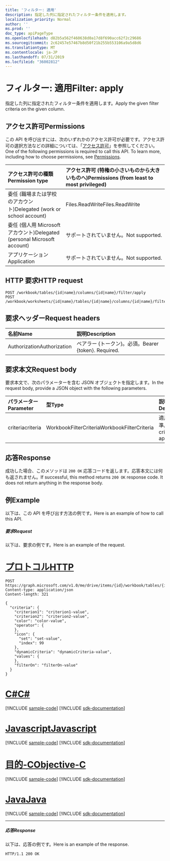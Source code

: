 ```yaml
---
title: 'フィルター: 適用'
description: 指定した列に指定されたフィルター条件を適用します。
localization_priority: Normal
author: ''
ms.prod: ''
doc_type: apiPageType
ms.openlocfilehash: d82b5a562f460638d0a17d8f690acc62f2c29686
ms.sourcegitcommit: 2c62457e57467b8d50f21b255b553106a9a5d8d6
ms.translationtype: MT
ms.contentlocale: ja-JP
ms.lasthandoff: 07/31/2019
ms.locfileid: "36002812"
---
```

# <a name="filter-apply"></a><span data-ttu-id="dd74f-103">フィルター: 適用</span><span class="sxs-lookup"><span data-stu-id="dd74f-103">Filter: apply</span></span>

<span data-ttu-id="dd74f-104">指定した列に指定されたフィルター条件を適用します。</span><span class="sxs-lookup"><span data-stu-id="dd74f-104">Apply the given filter criteria on the given column.</span></span>
## <a name="permissions"></a><span data-ttu-id="dd74f-105">アクセス許可</span><span class="sxs-lookup"><span data-stu-id="dd74f-105">Permissions</span></span>
<span data-ttu-id="dd74f-p101">この API を呼び出すには、次のいずれかのアクセス許可が必要です。アクセス許可の選択方法などの詳細については、「[アクセス許可](/graph/permissions-reference)」を参照してください。</span><span class="sxs-lookup"><span data-stu-id="dd74f-p101">One of the following permissions is required to call this API. To learn more, including how to choose permissions, see [Permissions](/graph/permissions-reference).</span></span>

|<span data-ttu-id="dd74f-108">アクセス許可の種類</span><span class="sxs-lookup"><span data-stu-id="dd74f-108">Permission type</span></span>      | <span data-ttu-id="dd74f-109">アクセス許可 (特権の小さいものから大きいものへ)</span><span class="sxs-lookup"><span data-stu-id="dd74f-109">Permissions (from least to most privileged)</span></span>              |
|:--------------------|:---------------------------------------------------------|
|<span data-ttu-id="dd74f-110">委任 (職場または学校のアカウント)</span><span class="sxs-lookup"><span data-stu-id="dd74f-110">Delegated (work or school account)</span></span> | <span data-ttu-id="dd74f-111">Files.ReadWrite</span><span class="sxs-lookup"><span data-stu-id="dd74f-111">Files.ReadWrite</span></span>    |
|<span data-ttu-id="dd74f-112">委任 (個人用 Microsoft アカウント)</span><span class="sxs-lookup"><span data-stu-id="dd74f-112">Delegated (personal Microsoft account)</span></span> | <span data-ttu-id="dd74f-113">サポートされていません。</span><span class="sxs-lookup"><span data-stu-id="dd74f-113">Not supported.</span></span>    |
|<span data-ttu-id="dd74f-114">アプリケーション</span><span class="sxs-lookup"><span data-stu-id="dd74f-114">Application</span></span> | <span data-ttu-id="dd74f-115">サポートされていません。</span><span class="sxs-lookup"><span data-stu-id="dd74f-115">Not supported.</span></span> |

## <a name="http-request"></a><span data-ttu-id="dd74f-116">HTTP 要求</span><span class="sxs-lookup"><span data-stu-id="dd74f-116">HTTP request</span></span>
<!-- { "blockType": "ignored" } -->
```http
POST /workbook/tables/{id|name}/columns/{id|name}/filter/apply
POST /workbook/worksheets/{id|name}/tables/{id|name}/columns/{id|name}/filter/apply

```
## <a name="request-headers"></a><span data-ttu-id="dd74f-117">要求ヘッダー</span><span class="sxs-lookup"><span data-stu-id="dd74f-117">Request headers</span></span>
| <span data-ttu-id="dd74f-118">名前</span><span class="sxs-lookup"><span data-stu-id="dd74f-118">Name</span></span>       | <span data-ttu-id="dd74f-119">説明</span><span class="sxs-lookup"><span data-stu-id="dd74f-119">Description</span></span>|
|:---------------|:----------|
| <span data-ttu-id="dd74f-120">Authorization</span><span class="sxs-lookup"><span data-stu-id="dd74f-120">Authorization</span></span>  | <span data-ttu-id="dd74f-p102">ベアラー {トークン}。必須。</span><span class="sxs-lookup"><span data-stu-id="dd74f-p102">Bearer {token}. Required.</span></span> |

## <a name="request-body"></a><span data-ttu-id="dd74f-123">要求本文</span><span class="sxs-lookup"><span data-stu-id="dd74f-123">Request body</span></span>
<span data-ttu-id="dd74f-124">要求本文で、次のパラメーターを含む JSON オブジェクトを指定します。</span><span class="sxs-lookup"><span data-stu-id="dd74f-124">In the request body, provide a JSON object with the following parameters.</span></span>

| <span data-ttu-id="dd74f-125">パラメーター</span><span class="sxs-lookup"><span data-stu-id="dd74f-125">Parameter</span></span>    | <span data-ttu-id="dd74f-126">型</span><span class="sxs-lookup"><span data-stu-id="dd74f-126">Type</span></span>   |<span data-ttu-id="dd74f-127">説明</span><span class="sxs-lookup"><span data-stu-id="dd74f-127">Description</span></span>|
|:---------------|:--------|:----------|
|<span data-ttu-id="dd74f-128">criteria</span><span class="sxs-lookup"><span data-stu-id="dd74f-128">criteria</span></span>|<span data-ttu-id="dd74f-129">WorkbookFilterCriteria</span><span class="sxs-lookup"><span data-stu-id="dd74f-129">WorkbookFilterCriteria</span></span>|<span data-ttu-id="dd74f-130">適用する基準。</span><span class="sxs-lookup"><span data-stu-id="dd74f-130">The criteria to apply.</span></span>|

## <a name="response"></a><span data-ttu-id="dd74f-131">応答</span><span class="sxs-lookup"><span data-stu-id="dd74f-131">Response</span></span>

<span data-ttu-id="dd74f-p103">成功した場合、このメソッドは `200 OK` 応答コードを返します。応答本文には何も返されません。</span><span class="sxs-lookup"><span data-stu-id="dd74f-p103">If successful, this method returns `200 OK` response code. It does not return anything in the response body.</span></span>

## <a name="example"></a><span data-ttu-id="dd74f-134">例</span><span class="sxs-lookup"><span data-stu-id="dd74f-134">Example</span></span>
<span data-ttu-id="dd74f-135">以下は、この API を呼び出す方法の例です。</span><span class="sxs-lookup"><span data-stu-id="dd74f-135">Here is an example of how to call this API.</span></span>
##### <a name="request"></a><span data-ttu-id="dd74f-136">要求</span><span class="sxs-lookup"><span data-stu-id="dd74f-136">Request</span></span>
<span data-ttu-id="dd74f-137">以下は、要求の例です。</span><span class="sxs-lookup"><span data-stu-id="dd74f-137">Here is an example of the request.</span></span>

# <a name="httptabhttp"></a>[<span data-ttu-id="dd74f-138">プロトコル</span><span class="sxs-lookup"><span data-stu-id="dd74f-138">HTTP</span></span>](#tab/http)
<!-- {
  "blockType": "request",
  "name": "filter_apply"
}-->
```http
POST https://graph.microsoft.com/v1.0/me/drive/items/{id}/workbook/tables/{id|name}/columns/{id|name}/filter/apply
Content-type: application/json
Content-length: 321

{
  "criteria": {
    "criterion1": "criterion1-value",
    "criterion2": "criterion2-value",
    "color": "color-value",
    "operator": {
    },
    "icon": {
      "set": "set-value",
      "index": 99
    },
    "dynamicCriteria": "dynamicCriteria-value",
    "values": {
    },
    "filterOn": "filterOn-value"
  }
}
```
# <a name="ctabcsharp"></a>[<span data-ttu-id="dd74f-139">C#</span><span class="sxs-lookup"><span data-stu-id="dd74f-139">C#</span></span>](#tab/csharp)
[!INCLUDE [sample-code](../includes/snippets/csharp/filter-apply-csharp-snippets.md)]
[!INCLUDE [sdk-documentation](../includes/snippets/snippets-sdk-documentation-link.md)]

# <a name="javascripttabjavascript"></a>[<span data-ttu-id="dd74f-140">Javascript</span><span class="sxs-lookup"><span data-stu-id="dd74f-140">Javascript</span></span>](#tab/javascript)
[!INCLUDE [sample-code](../includes/snippets/javascript/filter-apply-javascript-snippets.md)]
[!INCLUDE [sdk-documentation](../includes/snippets/snippets-sdk-documentation-link.md)]

# <a name="objective-ctabobjc"></a>[<span data-ttu-id="dd74f-141">目的-C</span><span class="sxs-lookup"><span data-stu-id="dd74f-141">Objective-C</span></span>](#tab/objc)
[!INCLUDE [sample-code](../includes/snippets/objc/filter-apply-objc-snippets.md)]
[!INCLUDE [sdk-documentation](../includes/snippets/snippets-sdk-documentation-link.md)]

# <a name="javatabjava"></a>[<span data-ttu-id="dd74f-142">Java</span><span class="sxs-lookup"><span data-stu-id="dd74f-142">Java</span></span>](#tab/java)
[!INCLUDE [sample-code](../includes/snippets/java/filter-apply-java-snippets.md)]
[!INCLUDE [sdk-documentation](../includes/snippets/snippets-sdk-documentation-link.md)]

---


##### <a name="response"></a><span data-ttu-id="dd74f-143">応答</span><span class="sxs-lookup"><span data-stu-id="dd74f-143">Response</span></span>
<span data-ttu-id="dd74f-144">以下は、応答の例です。</span><span class="sxs-lookup"><span data-stu-id="dd74f-144">Here is an example of the response.</span></span> 
<!-- {
  "blockType": "response",
  "truncated": true
} -->
```http
HTTP/1.1 200 OK
```

<!-- uuid: 8fcb5dbc-d5aa-4681-8e31-b001d5168d79
2015-10-25 14:57:30 UTC -->
<!-- {
  "type": "#page.annotation",
  "description": "Filter: apply",
  "keywords": "",
  "section": "documentation",
  "tocPath": "",
  "suppressions": [
  ]
}-->
